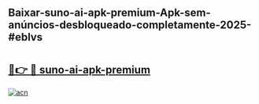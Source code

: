 ## Baixar-suno-ai-apk-premium-Apk-sem-anúncios-desbloqueado-completamente-2025-#eblvs

# <h2><a href="https://ainizakaria.my?title=suno-ai-apk-premium&ref=20M">🔗👉 🔴 suno-ai-apk-premium</a></h2>

[![acn](https://github.com/user-attachments/assets/0f9c940e-d8b0-45ae-aac7-cd30a18b3e1c)](https://ainizakaria.my?title=suno-ai-apk-premium&ref=20M)

